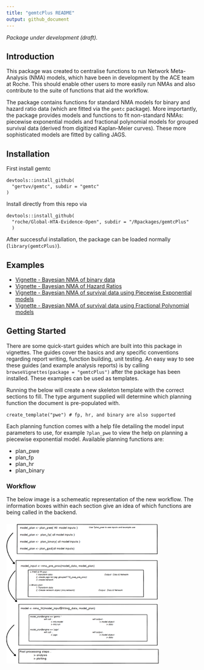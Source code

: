 ```yaml
---
title: "gemtcPlus README"
output: github_document
---
```


_Package under development (draft)._

## Introduction

This package was created to centralise functions to run Network Meta-Analysis (NMA) models, which have
been in development by the ACE team at Roche. This should enable 
other users to more easily run NMAs and also contribute to the suite
of functions that aid the workflow. 

The package contains functions for standard NMA models for binary and hazard ratio data (which are fitted via the `gemtc` package). More importantly, the package provides models and functions to fit non-standard NMAs: piecewise exponential models and fractional polynomial models for grouped survival data (derived from digitized Kaplan-Meier curves). These more sophisticated models are fitted by calling JAGS.



## Installation

First install gemtc

```
devtools::install_github(
  "gertvv/gemtc", subdir = "gemtc"
)
```

Install directly from this repo via

```
devtools::install_github(
  "roche/Global-HTA-Evidence-Open", subdir = "/Rpackages/gemtcPlus"
  )
```

After successful installation, the package can be loaded normally (`library(gemtcPlus)`).

## Examples
* [Vignette - Bayesian NMA of binary data](https://roche.github.io/Global-HTA-Evidence-Open/Rpackages/gemtcPlus/example-nma-binary-data.html)
* [Vignette - Bayesian NMA of Hazard Ratios](https://roche.github.io/Global-HTA-Evidence-Open/Rpackages/gemtcPlus/example-nma-hr-data.html)
* [Vignette - Bayesian NMA of survival data using Piecewise Exponential models](https://roche.github.io/Global-HTA-Evidence-Open/Rpackages/gemtcPlus/example-nma-groupedTTE-PWE.html)
* [Vignette - Bayesian NMA of survival data using Fractional Polynomial models](https://roche.github.io/Global-HTA-Evidence-Open/Rpackages/gemtcPlus/example-nma-groupedTTE-FP.html)


## Getting Started

There are some quick-start guides which are built into this package in vignettes. The guides cover the basics and any specific conventions regarding report writing, function building, unit testing. An easy way to see these guides (and example analysis reports) is by calling `browseVignettes(package = "gemtcPlus")` after the package has been installed. These examples can be used as templates.

Running the below will create a new skeleton template with the correct sections to fill. The type argument supplied will determine which planning function the document is pre-populated with. 


```
create_template("pwe") # fp, hr, and binary are also supported
```

Each planning function comes with a help file detailing the model input parameters to use, for example `?plan_pwe` to view the help on planning a piecewise exponential model. Available planning functions are:

* plan_pwe
* plan_fp
* plan_hr
* plan_binary

### Workflow
The below image is a schemeatic representation of the new workflow. The information boxes within each section give an idea of which functions are being called in the backend.


### <img src="inst/basic_workflow.png" width="400">


